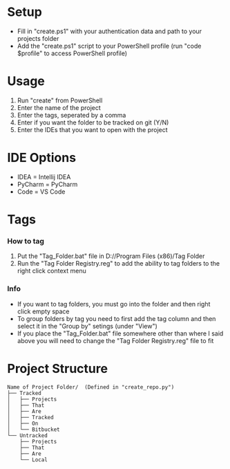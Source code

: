 # Setup
* Fill in "create.ps1" with your authentication data and path to your projects folder
* Add the "create.ps1" script to your PowerShell profile (run "code $profile" to access PowerShell profile)


# Usage
1. Run "create" from PowerShell
2. Enter the name of the project
3. Enter the tags, seperated by a comma
4. Enter if you want the folder to be tracked on git (Y/N)
5. Enter the IDEs that you want to open with the project


# IDE Options
* IDEA = Intellij IDEA
* PyCharm = PyCharm
* Code = VS Code


# Tags
### How to tag
1. Put the "Tag_Folder.bat" file in D://Program Files (x86)/Tag Folder
2. Run the "Tag Folder Registry.reg" to add the ability to tag folders to the right click context menu

### Info
* If you want to tag folders, you must go into the folder and then right click empty space
* To group folders by tag you need to first add the tag column and then select it in the "Group by" setings (under "View")
* If you place the "Tag_Folder.bat" file somewhere other than where I said above you will need to change the "Tag Folder Registry.reg" file to fit


# Project Structure
```
Name of Project Folder/  (Defined in "create_repo.py")
├── Tracked
│   ├── Projects
│   ├── That
│   ├── Are
│   ├── Tracked
│   ├── On
│   └── Bitbucket
└── Untracked
    ├── Projects
    ├── That
    ├── Are
    └── Local
```